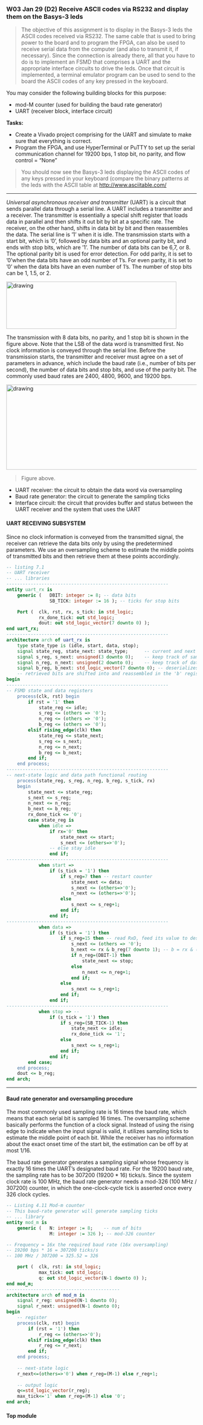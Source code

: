 ### W03 Jan 29 (D2) Receive ASCII codes via RS232 and display them on the Basys-3 leds

>The objective of this assignment is to display in the Basys-3 leds the ASCII codes received via RS232. The same cable that is used to bring power to the board and to program the FPGA, can also be used to receive serial data from the computer (and also to transmit it, if necessary). Since the connection is already there, all that you have to do is to implement an FSMD that comprises a UART and the appropriate interface circuits to drive the leds. Once that circuit is implemented, a terminal emulator program can be used to send to the board the ASCII codes of any key pressed in the keyboard.

You may consider the following building blocks for this purpose:

* mod-M counter (used for building the baud rate generator)
* UART (receiver block, interface circuit)


**Tasks:**

* Create a Vivado project comprising for the UART and simulate to make sure that everything is correct.
* Program the FPGA, and use HyperTerminal or PuTTY to set up the serial communication channel for 19200 bps, 1 stop bit, no parity, and flow control =  “None”

>You should now see the Basys-3 leds displaying the ASCII codes of any keys pressed in your keyboard (compare the binary patterns at the leds with the ASCII table at http://www.asciitable.com/

---

*Universal asynchronous receiver and transmitter* (UART) is a circuit that sends parallel data through a serial line. 
A UART includes a transmitter and a receiver. The transmitter is essentially a special shift register that loads data in parallel and then shifts it out bit by bit at a specific rate. The receiver, on the other hand, shifts in data bit by bit and then reassembles the data. The serial line is ’1’ when it is idle. The transmission starts with a start bit, which is ’0’, followed by data bits and an optional parity bit, and ends with stop bits, which are ’1’. The number of data bits can be 6,7, or 8. The optional parity bit is used for error detection. For odd parity, it is set to ’0’when the data bits have an odd number of 1’s. For even parity, it is set to ’0’ when the data bits have an even number of 1’s. The number of stop bits can be 1, 1.5, or 2.

<img src="https://github.com/vjhansen/SHC4300-W03_D2_D4-group/blob/master/pics/uart.png" alt="drawing" width="450" height="125"/>

The transmission with 8 data bits, no parity, and 1 stop bit is shown in the figure above. Note that the LSB of the data word is transmitted first. No clock information is conveyed through the serial line. Before the transmission starts, the transmitter and receiver must agree on a set of parameters in advance, which include the baud rate (i.e., number of bits per second), the number of data bits and stop bits, and use of the parity bit. The commonly used baud rates are 2400, 4800, 9600, and 19200 bps.






<img src="https://github.com/vjhansen/SHC4300-W03_D2_D4-group/blob/master/pics/bd.png" alt="drawing" width="550" height="225"/>


>Figure above.

* UART receiver: the circuit to obtain the data word via oversampling
* Baud rate generator: the circuit to generate the sampling ticks
* Interface circuit: the circuit that provides buffer and status between the UART receiver and the system that uses the UART



#### UART RECEIVING SUBSYSTEM
Since no clock information is conveyed from the transmitted signal, the receiver can retrieve the data bits only by using the predetermined parameters. We use an oversampling scheme to estimate the middle points of transmitted bits and then retrieve them at these points accordingly.
```vhdl
-- listing 7.1
-- UART receiver
-- ... libraries
------------------------------------------------------------
entity uart_rx is
    generic (   DBIT: integer := 8; -- data bits
                SB_TICK: integer := 16 ); -- ticks for stop bits

    Port (  clk, rst, rx, s_tick: in std_logic;
            rx_done_tick: out std_logic;
            dout: out std_logic_vector(7 downto 0) );
end uart_rx;
------------------------------------------------------------
architecture arch of uart_rx is
    type state_type is (idle, start, data, stop);
    signal state_reg, state_next: state_type;      -- current and next state
    signal s_reg, s_next: unsigned(3 downto 0);    -- keep track of sampling ticks and count to 7 in the 'start' state
    signal n_reg, n_next: unsigned(2 downto 0);    -- keep track of data bits received in the 'data' state
    signal b_reg, b_next: std_logic_vector(7 downto 0); -- deserializes rx
    -- retrieved bits are shifted into and reassembled in the 'b' register
begin
------------------------------------------------------------
-- FSMD state and data registers
    process(clk, rst) begin
        if rst = '1' then
            state_reg <= idle;
            s_reg <= (others => '0');
            n_reg <= (others => '0');
            b_reg <= (others => '0');
        elsif rising_edge(clk) then
            state_reg <= state_next;
            s_reg <= s_next;
            n_reg <= n_next;
            b_reg <= b_next;
        end if;
    end process;
------------------------------------------------------------    
-- next-state logic and data path functional routing
    process(state_reg, s_reg, n_reg, b_reg, s_tick, rx)
    begin
        state_next <= state_reg;
        s_next <= s_reg;
        n_next <= n_reg;
        b_next <= b_reg;
        rx_done_tick <= '0';
        case state_reg is 
            when idle =>
                if rx='0' then
                    state_next <= start;
                    s_next <= (others=>'0');
                -- else stay idle
                end if;
------------------------------------------------------------                
            when start =>
                if (s_tick = '1') then
                    if s_reg=7 then -- restart counter
                        state_next <= data;
                        s_next <= (others=>'0');
                        n_next <= (others=>'0');
                    else
                        s_next <= s_reg+1;
                    end if;
                end if;
------------------------------------------------------------                
            when data =>
                if (s_tick = '1') then
                    if s_reg=15 then -- read RxD, feed its value to deserializer, restart counter
                        s_next <= (others => '0');
                        b_next <= rx & b_reg(7 downto 1); -- b = rx & (b >> 1)
                        if n_reg=(DBIT-1) then
                            state_next <= stop;
                        else
                            n_next <= n_reg+1;
                        end if;
                    else
                        s_next <= s_reg+1;
                    end if;
                end if;
------------------------------------------------------------
            when stop => --
                if (s_tick = '1') then
                    if s_reg=(SB_TICK-1) then
                        state_next <= idle;
                        rx_done_tick <= '1';
                    else
                        s_next <= s_reg+1;
                    end if;
                end if;
        end case;
    end process;
    dout <= b_reg;
end arch;
```


---
#### Baud rate generator and oversampling procedure
The most commonly used sampling rate is 16 times the baud rate, which means that each serial bit is sampled 16 times.
The oversampling scheme basically performs the function of a clock signal. Instead of using the rising edge to indicate when the input signal is valid, it utilizes sampling ticks to estimate the middle point of each bit. While the receiver has no information about the exact onset time of the start bit, the estimation can be off by at most 1/16. 

The baud rate generator generates a sampling signal whose frequency is exactly 16 times the UART’s designated baud rate. For the 19200 baud rate, the sampling rate has to be 307200 (19200 * 16) ticks/s. Since the system clock rate is 100 MHz, the baud rate generator needs a mod-326 (100 MHz / 307200) counter, in which the one-clock-cycle tick is asserted once every 326 clock cycles.


```vhdl
-- Listing 4.11 Mod-m counter
-- This baud-rate generator will generate sampling ticks
-- ... library
entity mod_m is
    generic (   N: integer := 8;    -- num of bits
                M: integer := 326 ); -- mod-326 counter 

-- Frequency = 16x the required baud rate (16x oversampling)
-- 19200 bps * 16 = 307200 ticks/s
-- 100 MHz / 307200 = 325.52 = 326

    port (  clk, rst: in std_logic;
            max_tick: out std_logic;
            q: out std_logic_vector(N-1 downto 0) );
end mod_m;
------------------------------------------
architecture arch of mod_m is
    signal r_reg: unsigned(N-1 downto 0);
    signal r_next: unsigned(N-1 downto 0);
begin
    -- register
    process(clk, rst) begin
        if (rst = '1') then
            r_reg <= (others=>'0');
        elsif rising_edge(clk) then
            r_reg <= r_next;
        end if;
    end process;
   
    -- next-state logic
    r_next<=(others=>'0') when r_reg=(M-1) else r_reg+1;
    
    -- output logic
    q<=std_logic_vector(r_reg);
    max_tick<='1' when r_reg=(M-1) else '0';
end arch;
```


#### Top module
